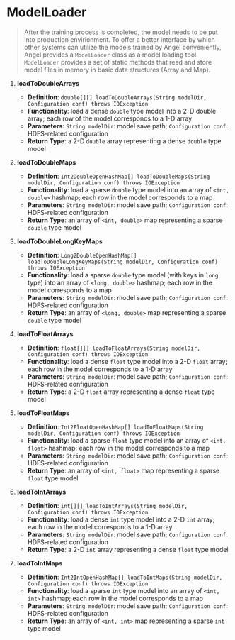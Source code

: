 # ModelLoader
> After the training process is completed, the model needs to be put into production envirionment. To offer a better interface by which other systems can utilize the models trained by Angel conveniently, Angel provides a `ModelLoader` class as a model loading tool. `ModelLoader` provides a set of static methods that read and store model files in memory in basic data structures (Array and Map).

1. **loadToDoubleArrays**
    - **Definition**: ```double[][] loadToDoubleArrays(String modelDir, Configuration conf) throws IOException```
	- **Functionality**: load a dense `double` type model into a 2-D double array; each row of the model corresponds to a 1-D array
	- **Parameters**: `String modelDir`: model save path; `Configuration conf`: HDFS-related configuration
	- **Return Type**: a 2-D `double` array representing a dense `double` type model

2. **loadToDoubleMaps**
    - **Definition**: ```Int2DoubleOpenHashMap[] loadToDoubleMaps(String modelDir, Configuration conf) throws IOException```
    - **Functionality**: load a sparse `double` type model into an array of `<int, double>` hashmap; each row in the model corresponds to a map
    - **Parameters**: `String modelDir`: model save path; `Configuration conf`: HDFS-related configuration
    - **Return Type**: an array of `<int, double>` map representing a sparse `double` type model

3. **loadToDoubleLongKeyMaps**
    - **Definition**: ```Long2DoubleOpenHashMap[] loadToDoubleLongKeyMaps(String modelDir, Configuration conf) throws IOException```
    - **Functionality**: load a sparse `double` type model (with keys in `long` type) into an array of `<long, double>` hashmap; each row in the model corresponds to a map
    - **Parameters**: `String modelDir`: model save path; `Configuration conf`: HDFS-related configuration
    - **Return Type**: an array of `<long, double>` map representing a sparse `double` type model
    
4. **loadToFloatArrays**
    - **Definition**: ```float[][] loadToFloatArrays(String modelDir, Configuration conf) throws IOException```
	- **Functionality**: load a dense `float` type model into a 2-D `float` array; each row in the model corresponds to a 1-D array
	- **Parameters**: `String modelDir`: model save path; `Configuration conf`: HDFS-related configuration
	- **Return Type**: a 2-D `float` array representing a dense `float` type model

5. **loadToFloatMaps**
    - **Definition**: ```Int2FloatOpenHashMap[] loadToFloatMaps(String modelDir, Configuration conf) throws IOException```
    - **Functionality**: load a sparse `float` type model into an array of `<int, float>` hashmap; each row in the model corresponds to a map
    - **Parameters**: `String modelDir`: model save path; `Configuration conf`: HDFS-related configuration
    - **Return Type**: an array of `<int, float>` map representing a sparse `float` type model

6. **loadToIntArrays**
    - **Definition**: ```int[][] loadToIntArrays(String modelDir, Configuration conf) throws IOException```
    - **Functionality**: load a dense `int` type model into a 2-D `int` array; each row in the model corresponds to a 1-D array
    - **Parameters**: `String modelDir`: model save path; `Configuration conf`: HDFS-related configuration
    - **Return Type**: a 2-D `int` array representing a dense `float` type model

7. **loadToIntMaps**
    - **Definition**: ```Int2IntOpenHashMap[] loadToIntMaps(String modelDir, Configuration conf) throws IOException```
    - **Functionality**: load a sparse `int` type model into an array of `<int, int>` hashmap; each row in the model corresponds to a map
    - **Parameters**: `String modelDir`: model save path; `Configuration conf`: HDFS-related configuration
    - **Return Type**: an array of `<int, int>` map representing a sparse `int` type model